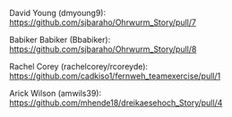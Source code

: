 David Young (dmyoung9):
https://github.com/sjbaraho/Ohrwurm_Story/pull/7

Babiker Babiker (Bbabiker):
https://github.com/sjbaraho/Ohrwurm_Story/pull/8

Rachel Corey (rachelcorey/rcoreyde): 
https://github.com/cadkiso1/fernweh_teamexercise/pull/1

Arick Wilson (amwils39):
https://github.com/mhende18/dreikaesehoch_Story/pull/4

